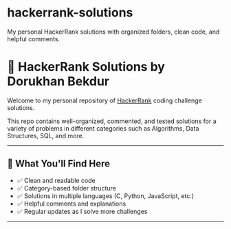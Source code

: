 # hackerrank-solutions
My personal HackerRank solutions with organized folders, clean code, and helpful comments.

# 🚀 HackerRank Solutions by Dorukhan Bekdur

Welcome to my personal repository of [HackerRank](https://www.hackerrank.com/) coding challenge solutions.

This repo contains well-organized, commented, and tested solutions for a variety of problems in different categories such as Algorithms, Data Structures, SQL, and more.

---

## 🧠 What You'll Find Here

- ✅ Clean and readable code
- ✅ Category-based folder structure
- ✅ Solutions in multiple languages (C, Python, JavaScript, etc.)
- ✅ Helpful comments and explanations
- ✅ Regular updates as I solve more challenges

---

